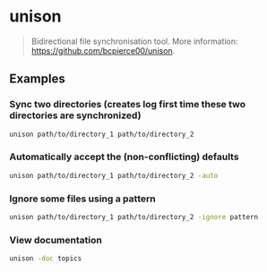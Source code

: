 # unison

> Bidirectional file synchronisation tool. More information: <https://github.com/bcpierce00/unison>.

## Examples

### Sync two directories (creates log first time these two directories are synchronized)

```bash
unison path/to/directory_1 path/to/directory_2
```

### Automatically accept the (non-conflicting) defaults

```bash
unison path/to/directory_1 path/to/directory_2 -auto
```

### Ignore some files using a pattern

```bash
unison path/to/directory_1 path/to/directory_2 -ignore pattern
```

### View documentation

```bash
unison -doc topics
```
